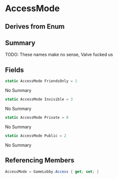 # AccessMode

## Derives from Enum

## Summary

TODO: These names make no sense, Valve fucked us
## Fields

```c#
static AccessMode FriendsOnly = 1
```
No Summary
```c#
static AccessMode Invisible = 3
```
No Summary
```c#
static AccessMode Private = 0
```
No Summary
```c#
static AccessMode Public = 2
```
No Summary
## Referencing Members

```c#
AccessMode = GameLobby.Access { get; set; } 
```
